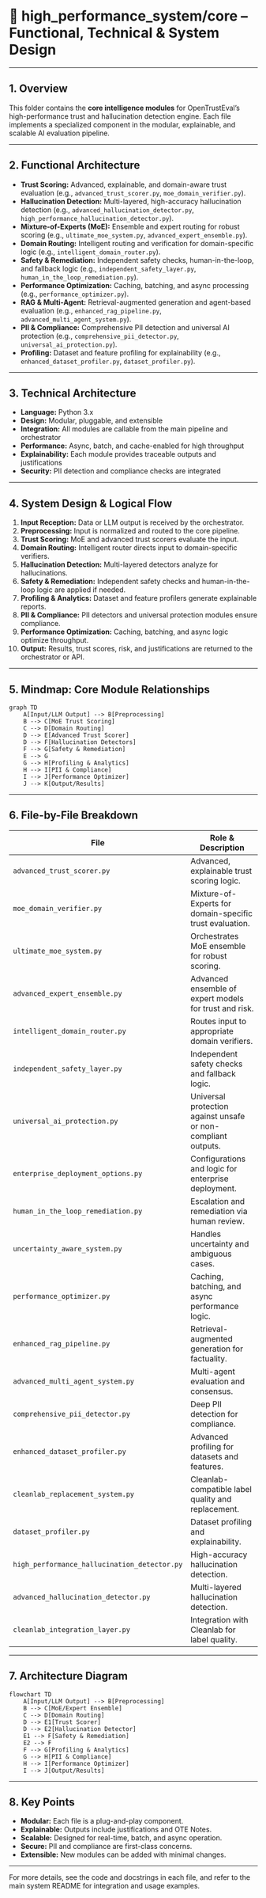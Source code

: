 # 🧠 high_performance_system/core – Functional, Technical & System Design

---

## 1. Overview
This folder contains the **core intelligence modules** for OpenTrustEval’s high-performance trust and hallucination detection engine. Each file implements a specialized component in the modular, explainable, and scalable AI evaluation pipeline.

---

## 2. Functional Architecture

- **Trust Scoring:** Advanced, explainable, and domain-aware trust evaluation (e.g., `advanced_trust_scorer.py`, `moe_domain_verifier.py`).
- **Hallucination Detection:** Multi-layered, high-accuracy hallucination detection (e.g., `advanced_hallucination_detector.py`, `high_performance_hallucination_detector.py`).
- **Mixture-of-Experts (MoE):** Ensemble and expert routing for robust scoring (e.g., `ultimate_moe_system.py`, `advanced_expert_ensemble.py`).
- **Domain Routing:** Intelligent routing and verification for domain-specific logic (e.g., `intelligent_domain_router.py`).
- **Safety & Remediation:** Independent safety checks, human-in-the-loop, and fallback logic (e.g., `independent_safety_layer.py`, `human_in_the_loop_remediation.py`).
- **Performance Optimization:** Caching, batching, and async processing (e.g., `performance_optimizer.py`).
- **RAG & Multi-Agent:** Retrieval-augmented generation and agent-based evaluation (e.g., `enhanced_rag_pipeline.py`, `advanced_multi_agent_system.py`).
- **PII & Compliance:** Comprehensive PII detection and universal AI protection (e.g., `comprehensive_pii_detector.py`, `universal_ai_protection.py`).
- **Profiling:** Dataset and feature profiling for explainability (e.g., `enhanced_dataset_profiler.py`, `dataset_profiler.py`).

---

## 3. Technical Architecture

- **Language:** Python 3.x
- **Design:** Modular, pluggable, and extensible
- **Integration:** All modules are callable from the main pipeline and orchestrator
- **Performance:** Async, batch, and cache-enabled for high throughput
- **Explainability:** Each module provides traceable outputs and justifications
- **Security:** PII detection and compliance checks are integrated

---

## 4. System Design & Logical Flow

1. **Input Reception:** Data or LLM output is received by the orchestrator.
2. **Preprocessing:** Input is normalized and routed to the core pipeline.
3. **Trust Scoring:** MoE and advanced trust scorers evaluate the input.
4. **Domain Routing:** Intelligent router directs input to domain-specific verifiers.
5. **Hallucination Detection:** Multi-layered detectors analyze for hallucinations.
6. **Safety & Remediation:** Independent safety checks and human-in-the-loop logic are applied if needed.
7. **Profiling & Analytics:** Dataset and feature profilers generate explainable reports.
8. **PII & Compliance:** PII detectors and universal protection modules ensure compliance.
9. **Performance Optimization:** Caching, batching, and async logic optimize throughput.
10. **Output:** Results, trust scores, risk, and justifications are returned to the orchestrator or API.

---

## 5. Mindmap: Core Module Relationships

```mermaid
graph TD
    A[Input/LLM Output] --> B[Preprocessing]
    B --> C[MoE Trust Scoring]
    C --> D[Domain Routing]
    D --> E[Advanced Trust Scorer]
    D --> F[Hallucination Detectors]
    F --> G[Safety & Remediation]
    E --> G
    G --> H[Profiling & Analytics]
    H --> I[PII & Compliance]
    I --> J[Performance Optimizer]
    J --> K[Output/Results]
```

---

## 6. File-by-File Breakdown

| File | Role & Description |
|------|-------------------|
| `advanced_trust_scorer.py` | Advanced, explainable trust scoring logic. |
| `moe_domain_verifier.py` | Mixture-of-Experts for domain-specific trust evaluation. |
| `ultimate_moe_system.py` | Orchestrates MoE ensemble for robust scoring. |
| `advanced_expert_ensemble.py` | Advanced ensemble of expert models for trust and risk. |
| `intelligent_domain_router.py` | Routes input to appropriate domain verifiers. |
| `independent_safety_layer.py` | Independent safety checks and fallback logic. |
| `universal_ai_protection.py` | Universal protection against unsafe or non-compliant outputs. |
| `enterprise_deployment_options.py` | Configurations and logic for enterprise deployment. |
| `human_in_the_loop_remediation.py` | Escalation and remediation via human review. |
| `uncertainty_aware_system.py` | Handles uncertainty and ambiguous cases. |
| `performance_optimizer.py` | Caching, batching, and async performance logic. |
| `enhanced_rag_pipeline.py` | Retrieval-augmented generation for factuality. |
| `advanced_multi_agent_system.py` | Multi-agent evaluation and consensus. |
| `comprehensive_pii_detector.py` | Deep PII detection for compliance. |
| `enhanced_dataset_profiler.py` | Advanced profiling for datasets and features. |
| `cleanlab_replacement_system.py` | Cleanlab-compatible label quality and replacement. |
| `dataset_profiler.py` | Dataset profiling and explainability. |
| `high_performance_hallucination_detector.py` | High-accuracy hallucination detection. |
| `advanced_hallucination_detector.py` | Multi-layered hallucination detection. |
| `cleanlab_integration_layer.py` | Integration with Cleanlab for label quality. |

---

## 7. Architecture Diagram

```mermaid
flowchart TD
    A[Input/LLM Output] --> B[Preprocessing]
    B --> C[MoE/Expert Ensemble]
    C --> D[Domain Routing]
    D --> E1[Trust Scorer]
    D --> E2[Hallucination Detector]
    E1 --> F[Safety & Remediation]
    E2 --> F
    F --> G[Profiling & Analytics]
    G --> H[PII & Compliance]
    H --> I[Performance Optimizer]
    I --> J[Output/Results]
```

---

## 8. Key Points
- **Modular:** Each file is a plug-and-play component.
- **Explainable:** Outputs include justifications and OTE Notes.
- **Scalable:** Designed for real-time, batch, and async operation.
- **Secure:** PII and compliance are first-class concerns.
- **Extensible:** New modules can be added with minimal changes.

---

For more details, see the code and docstrings in each file, and refer to the main system README for integration and usage examples. 